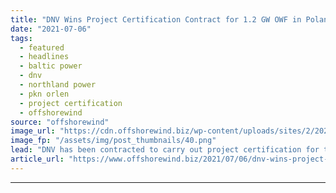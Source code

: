 ```yaml
---
title: "DNV Wins Project Certification Contract for 1.2 GW OWF in Poland"
date: "2021-07-06"
tags: 
  - featured
  - headlines
  - baltic power
  - dnv
  - northland power
  - pkn orlen
  - project certification
  - offshorewind
source: "offshorewind"
image_url: "https://cdn.offshorewind.biz/wp-content/uploads/sites/2/2021/02/05114004/Northland-Power_illustration.png"
image_fp: "/assets/img/post_thumbnails/40.png"
lead: "DNV has been contracted to carry out project certification for the 1.2 GW Baltic"
article_url: "https://www.offshorewind.biz/2021/07/06/dnv-wins-project-certification-contract-for-1-2-gw-owf-in-poland/"
---
```


---
